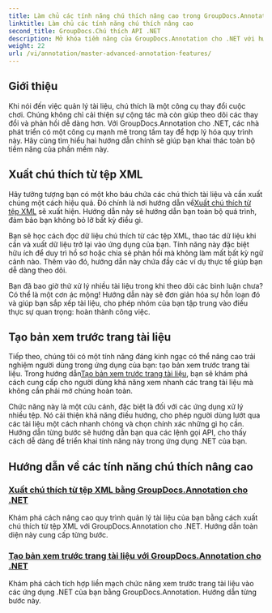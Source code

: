 ```yaml
---
title: Làm chủ các tính năng chú thích nâng cao trong GroupDocs.Annotation cho .NET
linktitle: Làm chủ các tính năng chú thích nâng cao
second_title: GroupDocs.Chú thích API .NET
description: Mở khóa tiềm năng của GroupDocs.Annotation cho .NET với hướng dẫn về cách xuất chú thích XML và tạo bản xem trước trang tài liệu.
weight: 22
url: /vi/annotation/master-advanced-annotation-features/
---
```

## Giới thiệu

Khi nói đến việc quản lý tài liệu, chú thích là một công cụ thay đổi cuộc chơi. Chúng không chỉ cải thiện sự cộng tác mà còn giúp theo dõi các thay đổi và phản hồi dễ dàng hơn. Với GroupDocs.Annotation cho .NET, các nhà phát triển có một công cụ mạnh mẽ trong tầm tay để hợp lý hóa quy trình này. Hãy cùng tìm hiểu hai hướng dẫn chính sẽ giúp bạn khai thác toàn bộ tiềm năng của phần mềm này.

## Xuất chú thích từ tệp XML

 Hãy tưởng tượng bạn có một kho báu chứa các chú thích tài liệu và cần xuất chúng một cách hiệu quả. Đó chính là nơi hướng dẫn về[Xuất chú thích từ tệp XML](./export-annotations-from-xml-file/) sẽ xuất hiện. Hướng dẫn này sẽ hướng dẫn bạn toàn bộ quá trình, đảm bảo bạn không bỏ lỡ bất kỳ điều gì. 

Bạn sẽ học cách đọc dữ liệu chú thích từ các tệp XML, thao tác dữ liệu khi cần và xuất dữ liệu trở lại vào ứng dụng của bạn. Tính năng này đặc biệt hữu ích để duy trì hồ sơ hoặc chia sẻ phản hồi mà không làm mất bất kỳ ngữ cảnh nào. Thêm vào đó, hướng dẫn này chứa đầy các ví dụ thực tế giúp bạn dễ dàng theo dõi. 

Bạn đã bao giờ thử xử lý nhiều tài liệu trong khi theo dõi các bình luận chưa? Có thể là một cơn ác mộng! Hướng dẫn này sẽ đơn giản hóa sự hỗn loạn đó và giúp bạn sắp xếp tài liệu, cho phép nhóm của bạn tập trung vào điều thực sự quan trọng: hoàn thành công việc.

## Tạo bản xem trước trang tài liệu

 Tiếp theo, chúng tôi có một tính năng đáng kinh ngạc có thể nâng cao trải nghiệm người dùng trong ứng dụng của bạn: tạo bản xem trước trang tài liệu. Trong hướng dẫn[Tạo bản xem trước trang tài liệu](./generate-document-page-previews/), bạn sẽ khám phá cách cung cấp cho người dùng khả năng xem nhanh các trang tài liệu mà không cần phải mở chúng hoàn toàn.

Chức năng này là một cứu cánh, đặc biệt là đối với các ứng dụng xử lý nhiều tệp. Nó cải thiện khả năng điều hướng, cho phép người dùng lướt qua các tài liệu một cách nhanh chóng và chọn chính xác những gì họ cần. Hướng dẫn từng bước sẽ hướng dẫn bạn qua các lệnh gọi API, cho thấy cách dễ dàng để triển khai tính năng này trong ứng dụng .NET của bạn. 

## Hướng dẫn về các tính năng chú thích nâng cao
### [Xuất chú thích từ tệp XML bằng GroupDocs.Annotation cho .NET](./export-annotations-from-xml-file/)
Khám phá cách nâng cao quy trình quản lý tài liệu của bạn bằng cách xuất chú thích từ tệp XML với GroupDocs.Annotation cho .NET. Hướng dẫn toàn diện này cung cấp từng bước.
### [Tạo bản xem trước trang tài liệu với GroupDocs.Annotation cho .NET](./generate-document-page-previews/)
Khám phá cách tích hợp liền mạch chức năng xem trước trang tài liệu vào các ứng dụng .NET của bạn bằng GroupDocs.Annotation. Hướng dẫn từng bước này.
